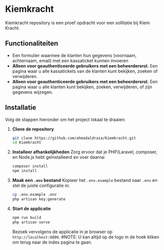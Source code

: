 # Kiemkracht

Kiemkracht repository is een proef opdracht voor een sollitatie bij Kiem Kracht.

## Functionaliteiten

- Een formulier waarmee de klanten hun gegevens (voornaam, achternaam, email) met een kassaticket kunnen invoeren
- **Alleen voor geauthenticeerde gebruikers met een beheerdersrol.** Een pagina waar u alle kassatickets van de klanten kunt bekijken, zoeken of verwijderen.
- **Alleen voor geauthenticeerde gebruikers met een beheerdersrol.** Een pagina waar u alle klanten kunt bekijken, zoeken, verwijderen, of zijn gegevens wijzegen.

## Installatie

Volg de stappen hieronder om het project lokaal te draaien:

1. **Clone de repository**
   ```bash
   git clone https://github.com/ahmadaldraie/Kiemkracht.git
   cd Kiemkracht
   ```

2. **Installeer afhankelijkheden**
   Zorg ervoor dat je PHP/Laravel, composer, en Node.js hebt geïnstalleerd en voer daarna:
   ```bash
   composer install
   npm install
   ```

3. **Maak een `.env` bestand**
   Kopieer het `.env.example` bestand naar `.env` en stel de juiste configuratie in:
   ```bash
   cp .env.example .env
   php artisan key:generate
   ```


5. **Start de applicatie**
   ```bash
   npm run build
   php artisan serve
   ```
   Bezoek vervolgens de applicatie in je browser op `http://localhost:8000`.
   #NOTE: U kan altijd op de logo in de hoek kliken om terug naar de index pagina te gaan.